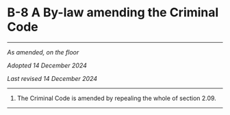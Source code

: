 # B-8 A By-law amending the Criminal Code

---

*As amended, on the floor*

*Adopted 14 December 2024*

*Last revised 14 December 2024*

---

1. The Criminal Code is amended by repealing the whole of section 2.09.

---
